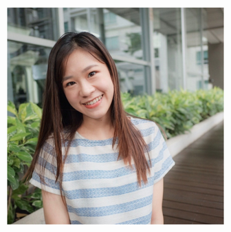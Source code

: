 [![แอบมี Turtle](https://github.com/nuboat/rama9soi1_playlist/blob/master/Turtle.jpg)](https://www.youtube.com/watch?v=pduOFbK_R-A "แอบมีเธอ")